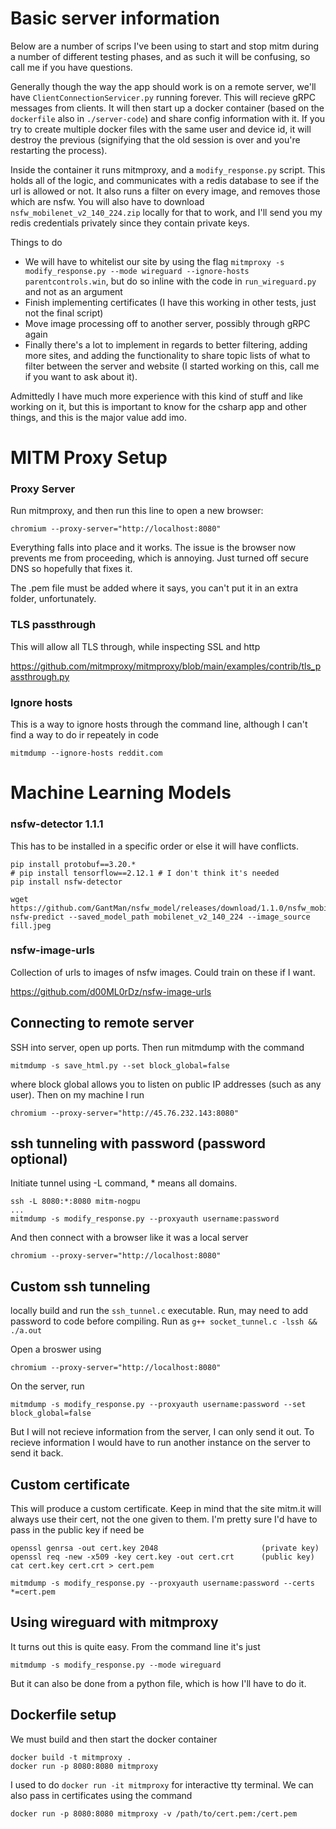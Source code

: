 # Basic server information

Below are a number of scrips I've been using to start and stop mitm during a number of different testing phases, and as such it will be confusing, so call me if you have questions.

Generally though the way the app should work is on a remote server, we'll have `ClientConnectionServicer.py` running forever. This will recieve gRPC messages from clients. It will then start up a docker container (based on the `dockerfile` also in `./server-code`) and share config information with it. If you try to create multiple docker files with the same user and device id, it will destroy the previous (signifying that the old session is over and you're restarting the process). 

Inside the container it runs mitmproxy, and a `modify_response.py` script. This holds all of the logic, and communicates with a redis database to see if the url is allowed or not. It also runs a filter on every image, and removes those which are nsfw. You will also have to download `nsfw_mobilenet_v2_140_224.zip` locally for that to work, and I'll send you my redis credentials privately since they contain private keys.

Things to do
 - We will have to whitelist our site by using the flag `mitmproxy -s modify_response.py --mode wireguard --ignore-hosts parentcontrols.win`, but do so inline with the code in `run_wireguard.py` and not as an argument
 - Finish implementing certificates (I have this working in other tests, just not the final script)
 - Move image processing off to another server, possibly through gRPC again
 - Finally there's a lot to implement in regards to better filtering, adding more sites, and adding the functionality to share topic lists of what to filter between the server and website (I started working on this, call me if you want to ask about it). 

Admittedly I have much more experience with this kind of stuff and like working on it, but this is important to know for the csharp app and other things, and this is the major value add imo.

# MITM Proxy Setup

### Proxy Server

Run mitmproxy, and then run this line to open a new browser:

```
chromium --proxy-server="http://localhost:8080"
```

Everything falls into place and it works. The issue is the browser now prevents me from proceeding, which is annoying. Just turned off secure DNS so hopefully that fixes it.

The .pem file must be added where it says, you can't put it in an extra folder, unfortunately.

### TLS passthrough

This will allow all TLS through, while inspecting SSL and http

https://github.com/mitmproxy/mitmproxy/blob/main/examples/contrib/tls_passthrough.py

### Ignore hosts

This is a way to ignore hosts through the command line, although I can't find a way to do ir repeately in code

```
mitmdump --ignore-hosts reddit.com
```

# Machine Learning Models

### nsfw-detector 1.1.1

This has to be installed in a specific order or else it will have conflicts.

```
pip install protobuf==3.20.*
# pip install tensorflow==2.12.1 # I don't think it's needed
pip install nsfw-detector

wget https://github.com/GantMan/nsfw_model/releases/download/1.1.0/nsfw_mobilenet_v2_140_224.zip
nsfw-predict --saved_model_path mobilenet_v2_140_224 --image_source fill.jpeg
```

### nsfw-image-urls

Collection of urls to images of nsfw images. Could train on these if I want.

https://github.com/d00ML0rDz/nsfw-image-urls

## Connecting to remote server

SSH into server, open up ports. Then run mitmdump with the command

```
mitmdump -s save_html.py --set block_global=false
```

where block global allows you to listen on public IP addresses (such as any user). Then on my machine I run

```
chromium --proxy-server="http://45.76.232.143:8080"
```

## ssh tunneling with password (password optional)

Initiate tunnel using -L command, * means all domains.

```
ssh -L 8080:*:8080 mitm-nogpu
...
mitmdump -s modify_response.py --proxyauth username:password
```

And then connect with a browser like it was a local server

```
chromium --proxy-server="http://localhost:8080"
```

## Custom ssh tunneling

locally build and run the `ssh_tunnel.c` executable. Run, may need to add password to code before compiling. Run as `g++ socket_tunnel.c -lssh && ./a.out`

Open a broswer using 

```
chromium --proxy-server="http://localhost:8080"
```

On the server, run 

```
mitmdump -s modify_response.py --proxyauth username:password --set block_global=false
```

But I will not recieve information from the server, I can only send it out. To recieve information I would have to run another instance on the server to send it back.


## Custom certificate

This will produce a custom certificate. Keep in mind that the site mitm.it will always use their cert, not the one given to them. I'm pretty sure I'd have to pass in the public key if need be

```
openssl genrsa -out cert.key 2048                       (private key)
openssl req -new -x509 -key cert.key -out cert.crt      (public key)
cat cert.key cert.crt > cert.pem

mitmdump -s modify_response.py --proxyauth username:password --certs *=cert.pem
```

## Using wireguard with mitmproxy

It turns out this is quite easy. From the command line it's just

```
mitmdump -s modify_response.py --mode wireguard
```

But it can also be done from a python file, which is how I'll have to do it.


## Dockerfile setup

We must build and then start the docker container

```
docker build -t mitmproxy .
docker run -p 8080:8080 mitmproxy
```

I used to do `docker run -it mitmproxy` for interactive tty terminal. We can also pass in certificates using the command

```
docker run -p 8080:8080 mitmproxy -v /path/to/cert.pem:/cert.pem
```

